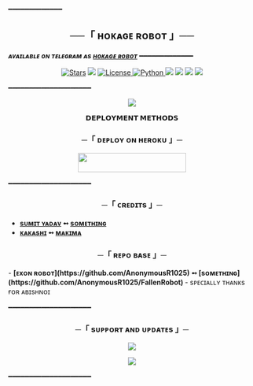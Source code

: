 ━━━━━━━━━━━━━

<h2 align="center">
    ──「 ʜᴏᴋᴀɢᴇ ʀᴏʙᴏᴛ 」──
</h2>

>

_**ᴀᴠᴀɪʟᴀʙʟᴇ ᴏɴ ᴛᴇʟᴇɢʀᴀᴍ ᴀs [ʜᴏᴋᴀɢᴇ ʀᴏʙᴏᴛ](https://telegram.dog/HokageRobot)**_
━━━━━━━━━━━━━

<p align="center">
<a href="https://github.com/https://github.com/Sumit9969/HokageRobot/stargazers"><img src="https://img.shields.io/github/stars/Sumit9969/HokageRobot?color=black&logo=github&logoColor=black&style=for-the-badge" alt="Stars" /></a>
<a href="https://github.com/Sumit9969/HokageRobot/network/members"> <img src="https://img.shields.io/github/forks/Sumit9969/HokageRobot?color=black&logo=github&logoColor=black&style=for-the-badge" /></a>
<a href="https://github.com/Sumit9969/HokageRobot/blob/master/LICENSE"> <img src="https://img.shields.io/badge/License-MIT-blueviolet?style=for-the-badge" alt="License" /> </a>
<a href="https://www.python.org/"> <img src="https://img.shields.io/badge/Written%20in-Python-skyblue?style=for-the-badge&logo=python" alt="Python" /> </a>
<a href="https://pypi.org/project/Telethon/"> <img src="https://img.shields.io/pypi/v/telethon?color=white&label=telethon&logo=python&logoColor=blue&style=for-the-badge" /></a>
<a href="https://pypi.org/project/Pyrogram/"> <img src="https://img.shields.io/pypi/v/pyrogram?color=white&label=pyrogram&logo=python&logoColor=blue&style=for-the-badge" /></a>
<a href="https://github.com/Sumit9969/HokageRobot"> <img src="https://img.shields.io/github/repo-size/Sumit9969/HokageRobot?color=skyblue&logo=github&logoColor=blue&style=for-the-badge" /></a>
<a href="https://github.com/Sumit9969/HokageRobot/commits/Sumit9969"> <img src="https://img.shields.io/github/last-commit/Sumit9969/HokageRobot?color=black&logo=github&logoColor=black&style=for-the-badge" /></a>
</p>

━━━━━━━━━━━━━━━━━━━━

<p align="center">
  <img src="https://telegra.ph/file/7bd111132fce009e4605e.jpg">
</p>

<p align="center">
<b>𝗗𝗘𝗣𝗟𝗢𝗬𝗠𝗘𝗡𝗧 𝗠𝗘𝗧𝗛𝗢𝗗𝗦</b>
</p>

<h3 align="center">
    ─「 ᴅᴇᴩʟᴏʏ ᴏɴ ʜᴇʀᴏᴋᴜ 」─
</h3>

<p align="center"><a href="https://dashboard.heroku.com/new?template=https://github.com/Sumit9969/HokageRobot"> <img src="https://img.shields.io/badge/Deploy%20On%20Heroku-black?style=for-the-badge&logo=heroku" width="220" height="38.45"/></a></p>

━━━━━━━━━━━━━━━━━━━━

<h3 align="center">
    ─「 ᴄʀᴇᴅɪᴛs 」─
</h3>

- <b>[sᴜᴍɪᴛ ʏᴀᴅᴀᴠ](https://github.com/Sumit9969)  ➻  [sᴏᴍᴇᴛʜɪɴɢ](https://github.com/Sumit9969/HokageRobot) </b>
- <b>[ᴋᴀᴋᴀsʜɪ](https://github.com/ssid143)  ➻  [ᴍᴀᴋɪᴍᴀ](https://github.com/ssid143) </b>

<h3 align="center">
    ─「 ʀᴇᴘᴏ ʙᴀsᴇ 」─
</h3>
- <b>[ᴇxᴏɴ ʀᴏʙᴏᴛ](https://github.com/AnonymousR1025)  ➻  [sᴏᴍᴇᴛʜɪɴɢ](https://github.com/AnonymousR1025/FallenRobot) </b>
- sᴘᴇᴄɪᴀʟʟʏ ᴛʜᴀɴᴋs ғᴏʀ ᴀʙɪsʜɴᴏɪ 

━━━━━━━━━━━━━━━━━━━━
<h3 align="center">
    ─「 sᴜᴩᴩᴏʀᴛ ᴀɴᴅ ᴜᴘᴅᴀᴛᴇs 」─
</h3>

<p align="center">
<a href="https://telegram.me/TechQuardSupport"><img src="https://img.shields.io/badge/-Support%20Group-blue.svg?style=for-the-badge&logo=Telegram"></a>
</p>
<p align="center">
<a href="https://telegram.me/TechQuard"><img src="https://img.shields.io/badge/-Support%20Channel-blue.svg?style=for-the-badge&logo=Telegram"></a>
</p>

━━━━━━━━━━━━━━━━━━━━
